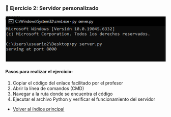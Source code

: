 ### 📁 Ejercicio 2: Servidor personalizado

![Segundo ejercicio](./images/03_SegundoEjercicio.PNG)

#### Pasos para realizar el ejercicio:

1. Copiar el código del enlace facilitado por el profesor
2. Abrir la línea de comandos (CMD)
3. Navegar a la ruta donde se encuentra el código
4. Ejecutar el archivo Python y verificar el funcionamiento del servidor

- [Volver al índice principal](../README.md)